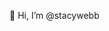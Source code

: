 👋 Hi, I’m @stacywebb


<!---
stacywebb/stacywebb is a ✨ special ✨ repository because its `README.md` (this file) appears on your GitHub profile.
You can click the Preview link to take a look at your changes.
--->
